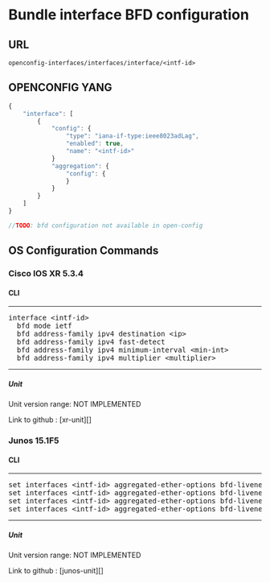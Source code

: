 # Bundle interface BFD configuration

## URL

```
openconfig-interfaces/interfaces/interface/<intf-id>
```

## OPENCONFIG YANG

```javascript
{
    "interface": [
        {
            "config": {
                "type": "iana-if-type:ieee8023adLag",
                "enabled": true,
                "name": "<intf-id>"
            }
            "aggregation": {
                "config": {
                }
            }
        }
    ]
}

//TODO: bfd configuration not available in open-config

```

## OS Configuration Commands

### Cisco IOS XR 5.3.4

#### CLI

---
<pre>
interface &lt;intf-id&gt;
  bfd mode ietf
  bfd address-family ipv4 destination &lt;ip&gt;
  bfd address-family ipv4 fast-detect
  bfd address-family ipv4 minimum-interval &lt;min-int&gt;
  bfd address-family ipv4 multiplier &lt;multiplier&gt;
</pre>
---

##### Unit

Unit version range: NOT IMPLEMENTED

Link to github : [xr-unit][]

### Junos 15.1F5

#### CLI

---
<pre>
set interfaces &lt;intf-id&gt; aggregated-ether-options bfd-liveness-detection neighbor &lt;ip&gt;
set interfaces &lt;intf-id&gt; aggregated-ether-options bfd-liveness-detection local-address &lt;ip&gt;
set interfaces &lt;intf-id&gt; aggregated-ether-options bfd-liveness-detection minimum-interval &lt;min-int&gt;
set interfaces &lt;intf-id&gt; aggregated-ether-options bfd-liveness-detection multiplier &lt;multiplier&gt;
</pre>
---

##### Unit

Unit version range: NOT IMPLEMENTED

Link to github : [junos-unit][]

